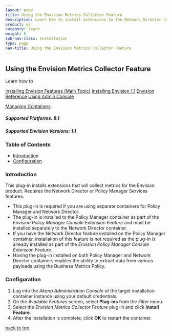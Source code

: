 ```yaml
---
layout: page
title: Using the Envision Metrics Collector Feature
description: Learn how to install extensions to the Network Director cotnainer that will collect metrics for the Envision product.
product: ev
category: learn
weight:	6
sub-nav-class: Installation
type: page
nav-title: Using the Envision Metrics Collector Feature
---
```


## Using the Envision Metrics Collector Feature
Learn how to 

<a href="../envision_install/installing_envision_features.html" class="button secondary">Installing Envision Features (Main Topic)</a> 
<a href="../envision_install/installing_envision_v11.html" class="button secondary">Installing Envision 1.1</a> <a href="../envision_reference/env_toc.html" class="button secondary">Envision Reference</a> <a href="using_admin_console.htm" class="button secondary">Using Admin Console</a> <p></p><a href="../container_management/container_management.htm" class="button secondary">Managing Containers</a><p></p>

<h5 class="stamp">Supported Platforms: 8.1</h5> <h5 class="stamp">Supported Envision Versions: 1.1</h5>


  <div class = "divider1"></div>

### Table of Contents
<div id="toc-marker"></div>

* [Introduction](#introduction)
* [Configuration](#configuration)

<div class = "divider1"></div>

### Introduction

This plug-in installs extensions that will collect metrics for the Envision product. Requires the Network Director or Policy Manager Services features.

* This plug-in is required if you are using separate containers for Policy Manager and Network Director.
* The plug-in is installed to the Policy Manager container as part of the *Envision Policy Manager Console Extension Feature* and must be installed separately to the Network Director container. 
* If you have the Network Director feature installed on the Policy Manager container, installation of this feature is not required as the plug-in is already installed as part of the *Envision Policy Manager Console Extension Feature*. 
* Having the plug-in installed on both Policy Manager and Network Director containers enables the ability to extract data from various payloads using the Business Metrics Policy. 

### Configuration

1. Log into the *Akana Administration Console* of the target installation container instance using your default credentials.
2. On the *Available Features* screen, select **Plug-ins** from the *Filter* menu. 
3. Select the *Envision Metrics Collector Feature* plug-in and click **Install Feature**.
4. After the installation is complete, click **OK** to restart the container. 

<p><a href="#top">back to top</a></p>


